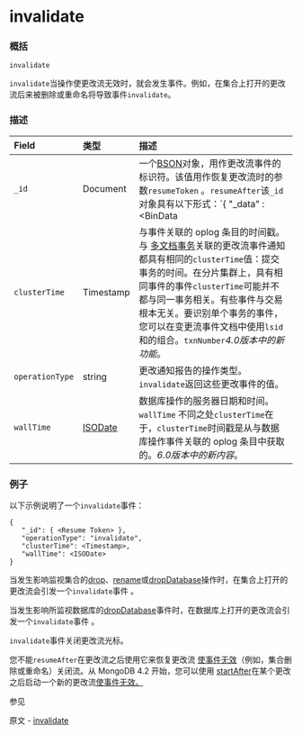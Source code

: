 # invalidate

### 概括

`invalidate`

​	`invalidate`当操作使更改流无效时，就会发生事件。例如，在集合上打开的更改流后来被删除或重命名将导致事件`invalidate`。

### 描述

| Field           | 类型                                                         | 描述                                                         |
| :-------------- | :----------------------------------------------------------- | :----------------------------------------------------------- |
| `_id`           | Document                                                     | 一个[BSON](https://www.mongodb.com/docs/manual/reference/glossary/#std-term-BSON)对象，用作更改流事件的标识符。该值用作恢复更改流时的参数`resumeToken` 。`resumeAfter`该`_id`对象具有以下形式：`{   "_data" : <BinData|hex string>}`该`_data`类型取决于 MongoDB 版本，在某些情况下，还取决于更改流打开或恢复时的[功能兼容性版本 (fCV) 。](https://www.mongodb.com/docs/manual/reference/command/setFeatureCompatibilityVersion/#std-label-view-fcv)有关类型的完整列表，请参阅[恢复令牌](https://www.mongodb.com/docs/manual/changeStreams/#std-label-change-stream-resume-token)`_data`。有关通过 恢复更改流的示例`resumeToken`，请参阅 [恢复更改流。](https://www.mongodb.com/docs/manual/changeStreams/#std-label-change-stream-resume) |
| `clusterTime`   | Timestamp                                                    | 与事件关联的 oplog 条目的时间戳。与 [多文档事务](https://www.mongodb.com/docs/manual/core/transactions/#std-label-transactions)关联的更改流事件通知 都具有相同的`clusterTime`值：提交事务的时间。在分片集群上，具有相同事件的事件`clusterTime`可能并不都与同一事务相关。有些事件与交易根本无关。要识别单个事务的事件，您可以在变更流事件文档中使用`lsid`和的组合。`txnNumber`*4.0版本中的新功能*。 |
| `operationType` | string                                                       | 更改通知报告的操作类型。`invalidate`返回这些更改事件的值。   |
| `wallTime`      | [ ISODate](https://www.mongodb.com/docs/manual/reference/glossary/#std-term-ISODate) | 数据库操作的服务器日期和时间。`wallTime` 不同之处`clusterTime`在于，`clusterTime`时间戳是从与数据库操作事件关联的 oplog 条目中获取的。*6.0版本中的新内容*。 |

### 例子

以下示例说明了一个`invalidate`事件：

```
{
   "_id": { <Resume Token> },
   "operationType": "invalidate",
   "clusterTime": <Timestamp>,
   "wallTime": <ISODate>
}

```

当发生影响监视集合的[drop](https://www.mongodb.com/docs/manual/reference/change-events/drop/#std-label-change-event-drop)、[rename](https://www.mongodb.com/docs/manual/reference/change-events/rename/#std-label-change-event-rename)或[dropDatabase](https://www.mongodb.com/docs/manual/reference/change-events/dropDatabase/#std-label-change-event-dropDatabase)操作时，在集合上打开的更改流会引发一个`invalidate`事件 。

当发生影响所监视数据库的[dropDatabase](https://www.mongodb.com/docs/manual/reference/change-events/dropDatabase/#std-label-change-event-dropDatabase)事件时，在数据库上打开的更改流会引发一个`invalidate`事件 。

`invalidate`事件关闭更改流光标。

您不能`resumeAfter`在更改流之后使用它来恢复更改流 [使事件无效](https://www.mongodb.com/docs/manual/reference/change-events/invalidate/#std-label-change-event-invalidate)（例如，集合删除或重命名）关闭流。从 MongoDB 4.2 开始，您可以使用 [startAfter](https://www.mongodb.com/docs/manual/changeStreams/#std-label-change-stream-start-after)在某个更改之后启动一个新的更改流[使事件无效。](https://www.mongodb.com/docs/manual/reference/change-events/invalidate/#std-label-change-event-invalidate)







参见

原文 - [invalidate](https://www.mongodb.com/docs/manual/reference/change-events/invalidate/ )

